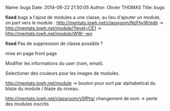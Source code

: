 Name: bugs
Date: 2014-06-22 21:50:05
Author: Olivier THOMAS
Title: bugs

__fixed__ bugs a l'ajout de modules a une classe, au lieu d'ajouter un module, on part vers le module : http://mentats.lowh.net/classroom/NzFhvW/edit -> http://mentats.lowh.net/module/?level=CE1 -> http://mentats.lowh.net/module/WW--wn

__fixed__ Pas de suppression de classe possible ?

mise en page front page

Modifier les informations du user (nom, email).

Selectioner des couleurs pour les images de modules.

http://mentats.lowh.net/module -> bouton pour sort par alphabetical du blaze du module / blaze du niveau.


http://mentats.lowh.net/classroom/y5fPtg/ changement de nom -> perte des modules inscrits